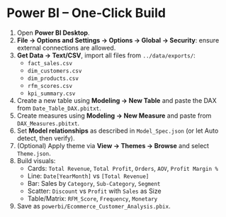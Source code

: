 # Power BI – One‑Click Build

1) Open **Power BI Desktop**.
2) **File → Options and Settings → Options → Global → Security**: ensure external connections are allowed.
3) **Get Data → Text/CSV**, import all files from `../data/exports/`:
   - `fact_sales.csv`
   - `dim_customers.csv`
   - `dim_products.csv`
   - `rfm_scores.csv`
   - `kpi_summary.csv`
4) Create a new table using **Modeling → New Table** and paste the DAX from `Date_Table_DAX.pbitxt`.
5) Create measures using **Modeling → New Measure** and paste from `DAX_Measures.pbitxt`.
6) Set **Model relationships** as described in `Model_Spec.json` (or let Auto detect, then verify).
7) (Optional) Apply theme via **View → Themes → Browse** and select `Theme.json`.
8) Build visuals:
   - Cards: `Total Revenue`, `Total Profit`, `Orders`, `AOV`, `Profit Margin %`
   - Line: `Date[YearMonth]` vs `[Total Revenue]`
   - Bar: Sales by `Category`, `Sub-Category`, `Segment`
   - Scatter: `Discount` vs `Profit` with `Sales` as Size
   - Table/Matrix: `RFM_Score`, `Frequency`, `Monetary`
9) Save as `powerbi/Ecommerce_Customer_Analysis.pbix`.
